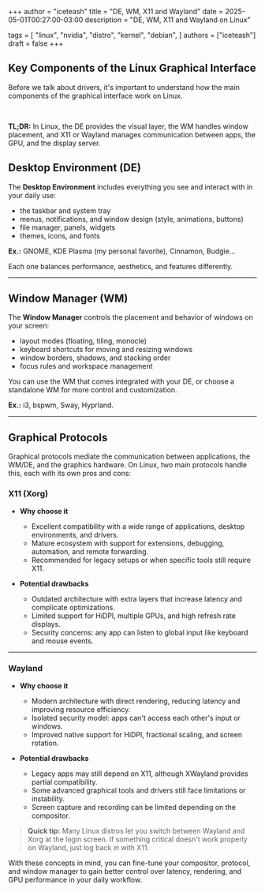 +++
author = "iceteash"
title = "DE, WM, X11 and Wayland"
date = 2025-05-01T00:27:00-03:00
description = "DE, WM, X11 and Wayland on Linux"

tags = [
  "linux",
  "nvidia",
  "distro",
  "kernel",
  "debian",
]
authors = ["iceteash"]
draft = false
+++
<!--more-->

## Key Components of the Linux Graphical Interface

Before we talk about drivers, it's important to understand how the main components of the graphical interface work on Linux.

<br>

**TL;DR:** In Linux, the DE provides the visual layer, the WM handles window placement, and X11 or Wayland manages communication between apps, the GPU, and the display server.

## Desktop Environment (DE)

The **Desktop Environment** includes everything you see and interact with in your daily use:

- the taskbar and system tray
- menus, notifications, and window design (style, animations, buttons)
- file manager, panels, widgets
- themes, icons, and fonts

**Ex.:** GNOME, KDE Plasma (my personal favorite), Cinnamon, Budgie...

Each one balances performance, aesthetics, and features differently.

---

## Window Manager (WM)

The **Window Manager** controls the placement and behavior of windows on your screen:

- layout modes (floating, tiling, monocle)
- keyboard shortcuts for moving and resizing windows
- window borders, shadows, and stacking order
- focus rules and workspace management

You can use the WM that comes integrated with your DE, or choose a standalone WM for more control and customization.

**Ex.:** i3, bspwm, Sway, Hyprland.

---

## Graphical Protocols

Graphical protocols mediate the communication between applications, the WM/DE, and the graphics hardware. On Linux, two main protocols handle this, each with its own pros and cons:

### X11 (Xorg)

- **Why choose it**
  - Excellent compatibility with a wide range of applications, desktop environments, and drivers.
  - Mature ecosystem with support for extensions, debugging, automation, and remote forwarding.
  - Recommended for legacy setups or when specific tools still require X11.

- **Potential drawbacks**  
  - Outdated architecture with extra layers that increase latency and complicate optimizations.
  - Limited support for HiDPI, multiple GPUs, and high refresh rate displays.
  - Security concerns: any app can listen to global input like keyboard and mouse events.

---

### Wayland

- **Why choose it**
  - Modern architecture with direct rendering, reducing latency and improving resource efficiency.
  - Isolated security model: apps can't access each other's input or windows.
  - Improved native support for HiDPI, fractional scaling, and screen rotation.

- **Potential drawbacks**
  - Legacy apps may still depend on X11, although XWayland provides partial compatibility.
  - Some advanced graphical tools and drivers still face limitations or instability.
  - Screen capture and recording can be limited depending on the compositor.

> **Quick tip:** Many Linux distros let you switch between Wayland and Xorg at the login screen. If something critical doesn't work properly on Wayland, just log back in with X11.

With these concepts in mind, you can fine-tune your compositor, protocol, and window manager to gain better control over latency, rendering, and GPU performance in your daily workflow.